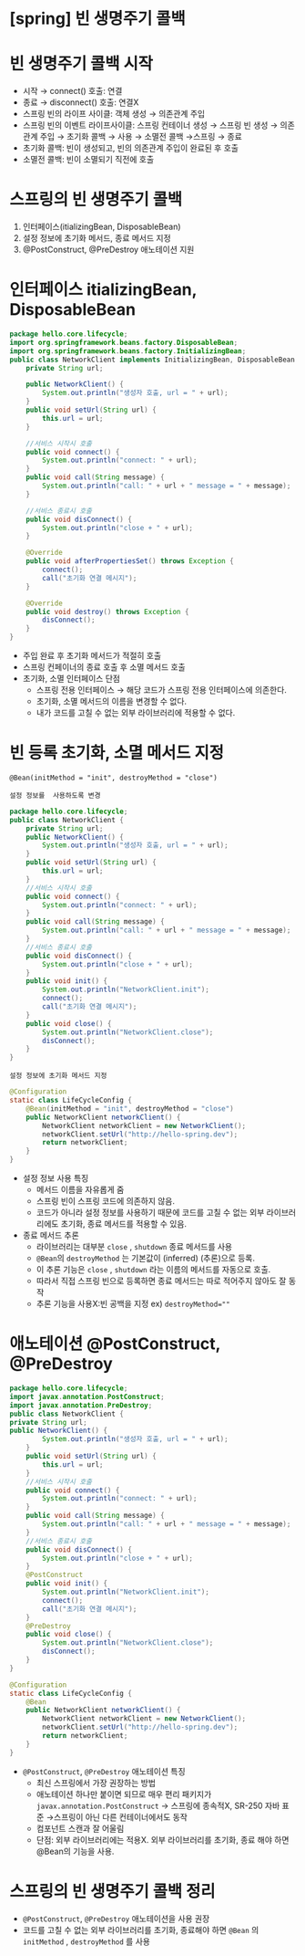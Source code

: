 # [spring] 빈 생명주기 콜백

# 빈 생명주기 콜백 시작

- 시작 → connect() 호출: 연결
- 종료 → disconnect() 호출: 연결X
- 스프링 빈의 라이프 사이클: 객체 생성 → 의존관계 주입
- 스프링 빈의 이벤트 라이프사이클: 스프링 컨테이너 생성 → 스프링 빈 생성 → 의존관계 주입 → 초기화 콜백 → 사용 → 소멸전 콜백 →스프링 → 종료
- 초기화 콜백: 빈이 생성되고, 빈의 의존관계 주입이 완료된 후 호출
- 소멸전 콜백: 빈이 소멸되기 직전에 호출

# 스프링의 빈 생명주기 콜백

1. 인터페이스(itializingBean, DisposableBean)
2. 설정 정보에 초기화 메서드, 종료 메서드 지정
3. @PostConstruct, @PreDestroy 애노테이션 지원

# 인터페이스 itializingBean, DisposableBean

```java
package hello.core.lifecycle;
import org.springframework.beans.factory.DisposableBean;
import org.springframework.beans.factory.InitializingBean;
public class NetworkClient implements InitializingBean, DisposableBean {
	private String url;

	public NetworkClient() {
		System.out.println("생성자 호출, url = " + url);
	}
	public void setUrl(String url) {
		this.url = url;
	}

	//서비스 시작시 호출
	public void connect() {
		System.out.println("connect: " + url);
	}
	public void call(String message) {
		System.out.println("call: " + url + " message = " + message);
	}

	//서비스 종료시 호출
	public void disConnect() {
		System.out.println("close + " + url);
	}

	@Override
	public void afterPropertiesSet() throws Exception {
		connect();
		call("초기화 연결 메시지");
	}

	@Override
	public void destroy() throws Exception {
		disConnect();
	}
}
```

- 주입 완료 후 초기화 메서드가 적절히 호출
- 스프링 컨페이너의 종료 호출 후 소멸 메서드 호출
- 초기화, 소멸 인터페이스 단점
    - 스프링 전용 인터페이스 → 해당 코드가 스프링 전용 인터페이스에 의존한다.
    - 초기화, 소멸 메서드의 이름을 변경할 수 없다.
    - 내가 코드를 고칠 수 없는 외부 라이브러리에 적용할 수 없다.

# 빈 등록 초기화, 소멸 메서드 지정

`@Bean(initMethod = "init", destroyMethod = "close")`

`설정 정보를  사용하도록 변경`

```java
package hello.core.lifecycle;
public class NetworkClient {
	private String url;
	public NetworkClient() {
		System.out.println("생성자 호출, url = " + url);
	}
	public void setUrl(String url) {
		this.url = url;
	}
	//서비스 시작시 호출
	public void connect() {
		System.out.println("connect: " + url);
	}
	public void call(String message) {
		System.out.println("call: " + url + " message = " + message);
	}
	//서비스 종료시 호출
	public void disConnect() {
		System.out.println("close + " + url);
	}
	public void init() {
		System.out.println("NetworkClient.init");
		connect();
		call("초기화 연결 메시지");
	}
	public void close() {
		System.out.println("NetworkClient.close");
		disConnect();
	}
}
```

`설정 정보에 초기화 메서드 지정`

```java
@Configuration
static class LifeCycleConfig {
	@Bean(initMethod = "init", destroyMethod = "close")
	public NetworkClient networkClient() {
		NetworkClient networkClient = new NetworkClient();
		networkClient.setUrl("http://hello-spring.dev");
		return networkClient;
	}
}
```

- 설정 정보 사용 특징
    - 메서드 이름을 자유롭게 줌
    - 스프링 빈이 스프링 코드에 의존하지 않음.
    - 코드가 아니라 설정 정보를 사용하기 때문에 코드를 고칠 수 없는 외부 라이브러리에도 초기화, 종료 메서드를 적용할 수 있음.
- 종료 메서드 추론
    - 라이브러리는 대부분 `close` , `shutdown` 종료 메서드를 사용
    - `@Bean`의 `destroyMethod` 는 기본값이 (inferred) (추론)으로 등록.
    - 이 추론 기능은 `close` , `shutdown` 라는 이름의 메서드를 자동으로 호출.
    - 따라서 직접 스프링 빈으로 등록하면 종료 메서드는 따로 적어주지 않아도 잘 동작
    - 추론 기능을 사용X:빈 공백을 지정 ex) `destroyMethod=""`

# 애노테이션 @PostConstruct, @PreDestroy

```java
package hello.core.lifecycle;
import javax.annotation.PostConstruct;
import javax.annotation.PreDestroy;
public class NetworkClient {
private String url;
public NetworkClient() {
		System.out.println("생성자 호출, url = " + url);
	}
	public void setUrl(String url) {
		this.url = url;
	}
	//서비스 시작시 호출
	public void connect() {
		System.out.println("connect: " + url);
	}
	public void call(String message) {
		System.out.println("call: " + url + " message = " + message);
	}
	//서비스 종료시 호출
	public void disConnect() {
		System.out.println("close + " + url);
	}
	@PostConstruct
	public void init() {
		System.out.println("NetworkClient.init");
		connect();
		call("초기화 연결 메시지");
	}
	@PreDestroy
	public void close() {
		System.out.println("NetworkClient.close");
		disConnect();
	}
}
```

```java
@Configuration
static class LifeCycleConfig {
	@Bean
	public NetworkClient networkClient() {
		NetworkClient networkClient = new NetworkClient();
		networkClient.setUrl("http://hello-spring.dev");
		return networkClient;
	}
}
```

- `@PostConstruct`, `@PreDestroy` 애노테이션 특징
    - 최신 스프링에서 가장 권장하는 방법
    - 애노테이션 하나만 붙이면 되므로 매우 편리
    패키지가 `javax.annotation.PostConstruct` → 스프링에 종속적X, SR-250 자바 표준 →스프링이 아닌 다른 컨테이너에서도 동작
    - 컴포넌트 스캔과 잘 어울림
    - 단점: 외부 라이브러리에는 적용X. 외부 라이브러리를 초기화, 종료 해야 하면
    @Bean의 기능을 사용.

# 스프링의 빈 생명주기 콜백 정리

- `@PostConstruct`, `@PreDestroy` 애노테이션을 사용 권장
- 코드를 고칠 수 없는 외부 라이브러리를 초기화, 종료해야 하면 `@Bean` 의 `initMethod` , `destroyMethod`
를 사용